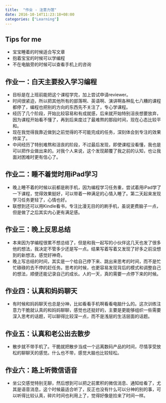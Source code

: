 ```yaml
---
title:  "作业 - 注意力馆"
date: 2016-10-14T11:23:18+08:00
categories: ["Learning"]
---
```


## Tips for me

- 宝宝睡着的时候适合写文章
- 抱着宝宝的时候可以学编程
- 不在电脑旁的时候可以查看手机上的咨询

## 作业一：白天主要投入学习编程
- 目标是在上班前能把这个课程学完，加上尝试申请reviewer。
- 时间很紧迫，所以把其他所有的部落啊、英语啊、演讲啊各种乱七八糟的课程都停了，编程也把别的方向的东西先不关注了，专心学课程。
- 经历了几个阶段，开始比较容易和有成就感，后来就开始特别沮丧想要放弃，因为课程开始看不懂了，再到后来度过了最难熬的那段时间，现在心态比较平和。
- 现在我觉得我靠近做到之前觉得的不可能完成的任务，深刻体会到专注的效果帅呆了。
- 中间经历了特别难熬和沮丧的阶段，不过最后发现，即使课程没看懂，我也是可以把作业做出来的。对我个人来说，这个发现颠覆了我之前的认知，也让我面对困难时更有信心了。

## 作业二：睡不着觉时用iPad学习
- 晚上睡不着的时候以前都是刷手机，因为编程学习任务重，尝试着用iPad学了一下课程，觉得效果挺好，可以带着一种满足的心情入睡了。第二天起来发现学习任务更轻了，心情也好。
- 联想到还可以用Kindle看书，专注比漫无目的的刷手机，虽说更费脑子一点，但是做了之后其实内心更有满足感。

## 作业三：晚上反思总结
- 本来因为学编程很累不想总结了，但是和我一起写的小伙伴这几天也发了很多他的想法，我决定不管多少还是写一点。结果写着写着又发现了好多之前没想到的新想法，感觉好神奇。
- 晚上写总结的时间，其实是一个给自己停下来、跳出来思考的时间，而不是忙忙碌碌的去不停的赶任务。思考的时候，也更容易发现背后的模式和调整自己的想法，顺便还能记录自己的成长。人的一天，真的需要一点停下来的时候。

## 作业四：认真和妈妈聊天
- 有时候和妈妈聊天也总是分神，比如看看手机啊看看电脑什么的。这次训练注意力干脆就认真的和妈妈聊聊，感觉也还挺好的，主要是更能够组织一些需要深入思考的话题，可以聊得比较深一点，而不是浅层的生活层面的话题。

## 作业五：认真和老公出去散步
- 散步就不带手机了。干脆就把散步当成一个远离数码产品的时间，尽情享受放松的聊聊天的感觉。什么也不带，感觉大脑也比较轻松。

## 作业六：路上听微信语音
- 坐公交感觉特别无聊，然后想到可以把之前累积的微信消息、通知给看了，尤其是语音消息，这个时候最适合听了，反正也没有什么可以分神的别的事，可以听得比较认真，碎片时间也利用上了，觉得好像是捡来了时间一样。

